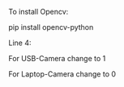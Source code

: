 To install Opencv:

pip install opencv-python

Line 4:

For USB-Camera change to 1

For Laptop-Camera change to 0
